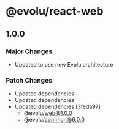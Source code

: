 # @evolu/react-web

## 1.0.0

### Major Changes

- Updated to use new Evolu architecture

### Patch Changes

- Updated dependencies
- Updated dependencies
- Updated dependencies [3feda97]
  - @evolu/web@1.0.0
  - @evolu/common@6.0.0
